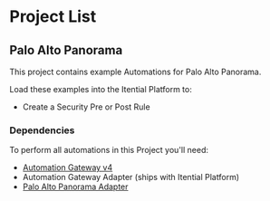 # Project List

## Palo Alto Panorama

This project contains example Automations for Palo Alto Panorama.

Load these examples into the Itential Platform to:

- Create a Security Pre or Post Rule

### Dependencies
To perform all automations in this Project you'll need:
- [Automation Gateway v4](https://www.itential.com/automation-gateway/)
- Automation Gateway Adapter (ships with Itential Platform)
- [Palo Alto Panorama Adapter](https://gitlab.com/itentialopensource/adapters/adapter-panorama)
